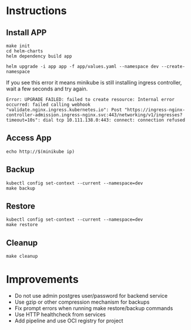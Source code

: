 # Instructions 
## Install APP
```
make init
cd helm-charts
helm dependency build app

helm upgrade -i app app -f app/values.yaml --namespace dev --create-namespace
```

If you see this error it means minikube is still installing ingress controller, wait a few seconds and try again.
```
Error: UPGRADE FAILED: failed to create resource: Internal error occurred: failed calling webhook "validate.nginx.ingress.kubernetes.io": Post "https://ingress-nginx-controller-admission.ingress-nginx.svc:443/networking/v1/ingresses?timeout=10s": dial tcp 10.111.138.0:443: connect: connection refused
```

## Access App
```
echo http://$(minikube ip)
```


## Backup
```
kubectl config set-context --current --namespace=dev
make backup
```

## Restore
```
kubectl config set-context --current --namespace=dev
make restore
```
## Cleanup
```
make cleanup
```


# Improvements
  * Do not use admin postgres user/password for backend service
  * Use gzip or other compression mechanism for backups
  * Fix prompt errors when running make restore/backup commands
  * Use HTTP healthcheck from services
  * Add pipeline and use OCI registry for project